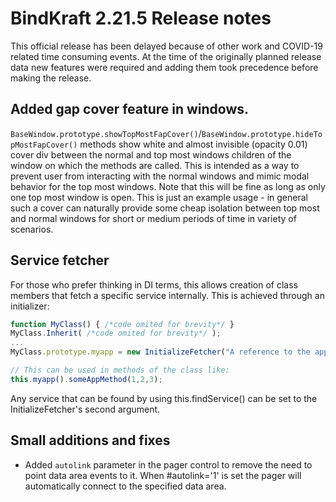 # BindKraft 2.21.5 Release notes

This official release has been delayed because of other work and COVID-19 related time consuming events. At the time of the originally planned release data new features were required and adding them took precedence before making the release.

## Added gap cover feature in windows.

`BaseWindow.prototype.showTopMostFapCover()`/`BaseWindow.prototype.hideTopMostFapCover()` methods show white and almost invisible (opacity 0.01) cover div between the normal and top most windows children of the window on which the methods are called. This is intended as a way to prevent user from interacting with the normal windows and mimic modal behavior for the top most windows. Note that this will be fine as long as only one top most window is open. This is just an example usage - in general such a cover can naturally provide some cheap isolation between top most and normal windows for short or medium periods of time in variety of scenarios.

## Service fetcher

For those who prefer thinking in DI terms, this allows creation of class members that fetch a specific service internally. This is achieved through an initializer:

```Javascript
function MyClass() { /*code omited for brevity*/ }
MyClass.Inherit( /*code omited for brevity*/ );
...
MyClass.prototype.myapp = new InitializeFetcher("A reference to the app", MyAppClass);

// This can be used in methods of the class like:
this.myapp().someAppMethod(1,2,3);

```
Any service that can be found by using this.findService() can be set to the InitializeFetcher's second argument.

## Small additions and fixes

- Added `autolink` parameter in the pager control to remove the need to point data area events to it. When #autolink='1' is set the pager will automatically connect to the specified data area.

